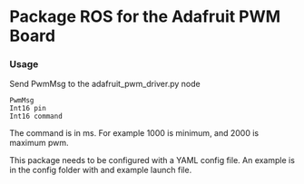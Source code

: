 # Package ROS for the Adafruit PWM Board

### Usage
Send PwmMsg to the adafruit_pwm_driver.py node

```
PwmMsg
Int16 pin
Int16 command
```

The command is in ms. For example 1000 is minimum, and 2000 is maximum pwm.

This package needs to be configured with a YAML config file. An example is in the config folder with and example launch file.
